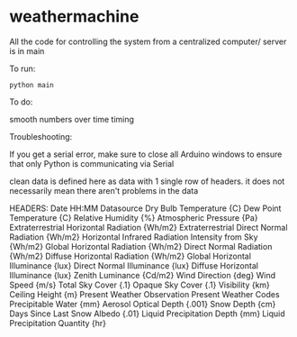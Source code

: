 # weathermachine

All the code for controlling the system from a centralized computer/ server is in main

To run:

`python main`


To do:

smooth numbers over time
timing

Troubleshooting:

If you get a serial error, make sure to close all Arduino windows to ensure that only Python is communicating via Serial



clean data is defined here as data with 1 single row of headers.
it does not necessarily mean there aren't problems in the data

HEADERS:
Date
HH:MM
Datasource
Dry Bulb Temperature {C}
Dew Point Temperature {C}
Relative Humidity {%}
Atmospheric Pressure {Pa}
Extraterrestrial Horizontal Radiation {Wh/m2}
Extraterrestrial Direct Normal Radiation {Wh/m2}
Horizontal Infrared Radiation Intensity from Sky {Wh/m2}
Global Horizontal Radiation {Wh/m2}
Direct Normal Radiation {Wh/m2}
Diffuse Horizontal Radiation {Wh/m2}
Global Horizontal Illuminance {lux}
Direct Normal Illuminance {lux}
Diffuse Horizontal Illuminance {lux}
Zenith Luminance {Cd/m2}
Wind Direction {deg}
Wind Speed {m/s}
Total Sky Cover {.1}
Opaque Sky Cover {.1}
Visibility {km}
Ceiling Height {m}
Present Weather Observation
Present Weather Codes
Precipitable Water {mm}
Aerosol Optical Depth {.001}
Snow Depth {cm}
Days Since Last Snow
Albedo {.01}
Liquid Precipitation Depth {mm}
Liquid Precipitation Quantity {hr}
